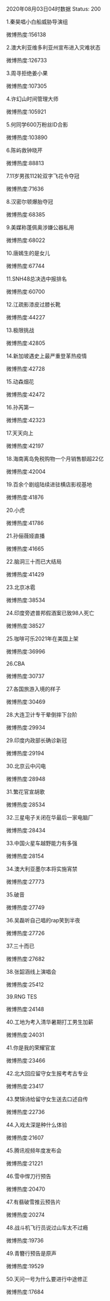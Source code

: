 2020年08月03日04时数据
Status: 200

1.秦昊唱小白船威胁导演组

微博热度:156138

2.澳大利亚维多利亚州宣布进入灾难状态

微博热度:126733

3.周寻拒绝姜小果

微博热度:107305

4.许幻山时间管理大师

微博热度:105921

5.何同学600万粉丝ID合影

微博热度:103890

6.陈屿救钟晓芹

微博热度:88813

7.11岁男孩112轮双字飞花令夺冠

微博热度:71636

8.汉密尔顿爆胎夺冠

微博热度:68385

9.美媒称蓬佩奥涉嫌公器私用

微博热度:68022

10.唐嫣生的是女儿

微博热度:67744

11.SNH48总决选中报排名

微博热度:60700

12.江疏影漆皮过膝长靴

微博热度:44227

13.极限挑战

微博热度:42805

14.新加坡遇史上最严重登革热疫情

微博热度:42728

15.动森烟花

微博热度:42472

16.孙芮第一

微博热度:42323

17.天天向上

微博热度:42197

18.海南离岛免税购物一个月销售额超22亿

微博热度:42004

19.百余个剧组陆续进驻横店影视基地

微博热度:41876

20.小虎

微博热度:41786

21.孙俪薇娅直播

微博热度:41665

22.脑洞三十而已大结局

微博热度:41429

23.北京冰雹

微博热度:38534

24.印度旁遮普邦假酒案已致98人死亡

微博热度:38527

25.咖啡可乐2021年在美国上架

微博热度:36996

26.CBA

微博热度:30737

27.各国旅游入境的样子

微博热度:30469

28.大连卫计专干晕倒摔下台阶

微博热度:29934

29.印度内政部长确诊新冠

微博热度:29194

30.北京云中闪电

微博热度:28948

31.繁花官宣胡歌

微博热度:28534

32.三星电子关闭在华最后一家电脑厂

微博热度:28434

33.中国火星车越野能力有多强

微博热度:28154

34.澳大利亚墨尔本将实施宵禁

微博热度:27773

35.破音

微博热度:27749

36.吴磊听自己唱的rap笑到半夜

微博热度:27726

37.三十而已

微博热度:27682

38.张韶涵线上演唱会

微博热度:25412

39.RNG TES

微博热度:24148

40.工地为考入清华暑期打工男生加薪

微博热度:24031

41.你是我的荣耀官宣

微博热度:23466

42.北大回应留守女生报考考古专业

微博热度:23417

43.樊锦诗给留守女生送去口述自传

微博热度:22736

44.入戏太深是种什么体验

微博热度:21607

45.腾讯视频年度发布会

微博热度:21221

46.雪中悍刀行预告

微博热度:20470

47.有翡破雪推云预告片

微博热度:20274

48.战斗机飞行员说过山车太不过瘾

微博热度:19736

49.青簪行预告是原声

微博热度:19529

50.天问一号为什么要进行中途修正

微博热度:17684

